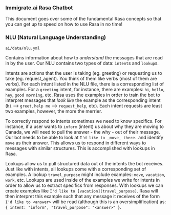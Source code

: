 ### Immigrate.ai Rasa Chatbot 

This document goes over some of the fundamental Rasa concepts so that you can get up to speed on how to use Rasa in no time!

### NLU (Natural Language Understanding)
`ai/data/nlu.yml`

Contains information about how to _understand_ the messages that are read in by the user. Our NLU contains two types of data:
`intent`s and `lookup`s. 

Intents are actions that the user is taking (eg. greeting) or requesting us to take (eg. request_agent). You think of them like verbs (most of them are verbs). For each intent listed in the NLU
file, there is a corresponding list of examples. For a `greeting` intent, for instance, there are examples: `hi`, `hello`, `hey`, `good morning`, etc. Rasa uses
the examples in order to train the bot to interpret messages that _look like_ the example as the corresponding intent (`hi` --> `greet`, `help me` --> `request_help`, etc).
Each intent requests are least two examples, however, the more the merrier.

To correctly respond to intents sometimes we need to know specifics. For instance, if a user wants to `inform` (intent) us about why they
are moving to Canada, we will need to pull the answer - the why - out of their message. Our bot needs to be able to look at `I'd like to _move_ there.` and 
identify `move` as their answer. This allows us to respond in different ways to messages with similar structures. This is accomplished with lookups in Rasa.

Lookups allow us to pull structured data out of the intents the bot receives. Just like with intents, all lookups come with a corresponding set of examples.
A lookup `travel_purpose` might include examples: `move`, `vacation`, `work`, etc. Lookups are used inside of the examples we write for intents in order
to allow us to extract specifics from responses. With lookups we can create examples like `I'd like to [vacation](travel_purpose)`. Rasa will then interpret
this example such that any message it receives of the form `I'd like to <answer>` will be read (although this is an oversimplification) as:
`{ intent: "inform", "travel_purpose": "<answer>" }`.


